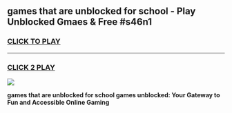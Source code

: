 
## games that are unblocked for school - Play Unblocked Gmaes & Free #s46n1
<h3>
<a href="https://news.freeplayer.one?title=games_that_are_unblocked_for_school&ref=03M">CLICK TO PLAY</a></h3>
<hr>

<h3>
<a href="https://news.freeplayer.one?title=games_that_are_unblocked_for_school&ref=03M">CLICK 2 PLAY</a>
  
</h3>

<a href="https://news.freeplayer.one?title=games_that_are_unblocked_for_school&ref=03M"><img src="https://clearcache.store/games.png"></a>


**games that are unblocked for school games unblocked: Your Gateway to Fun and Accessible Online Gaming**
